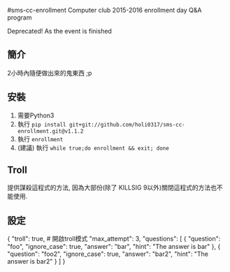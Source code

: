 #sms-cc-enrollment
Computer club 2015-2016 enrollment day Q&A program

Deprecated! As the event is finished

## 簡介
2小時內隨便做出來的鬼東西 ;p

## 安裝
1. 需要Python3
2. 執行 `pip install git+git://github.com/holi0317/sms-cc-enrollment.git@v1.1.2`
3. 執行 `enrollment`
4. (建議) 執行 `while true;do enrollment && exit; done`

## Troll
提供謀殺這程式的方法, 因為大部份(除了 KILLSIG 9以外)關閉這程式的方法也不能使用.

## 設定
{
  "troll": true, # 開啟troll模式
  "max_attempt": 3,
  "questions": [
    {
      "question": "foo",
      "ignore_case": true,
      "answer": "bar",
      "hint": "The answer is bar"
    },
    {
      "question": "foo2",
      "ignore_case": true,
      "answer": "bar2",
      "hint": "The answer is bar2"
    }
  ]
}
